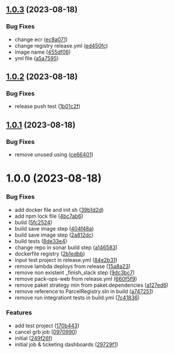 ## [1.0.3](https://github.com/Informatievlaanderen/basisregisters-ops/compare/v1.0.2...v1.0.3) (2023-08-18)


### Bug Fixes

* change ecr ([ec8a071](https://github.com/Informatievlaanderen/basisregisters-ops/commit/ec8a07164ed6241d2fa22069b33040a89bd4f2f1))
* change registry release.yml ([ed450fc](https://github.com/Informatievlaanderen/basisregisters-ops/commit/ed450fcec34c476947a9bac5cf08eb6b9a9c4121))
* image name ([455df06](https://github.com/Informatievlaanderen/basisregisters-ops/commit/455df06038902c74665a5b60e8f5aefa6605154e))
* yml file ([a5a7595](https://github.com/Informatievlaanderen/basisregisters-ops/commit/a5a759554e610d8b9145f62d4464fe56ac723235))

## [1.0.2](https://github.com/Informatievlaanderen/basisregisters-ops/compare/v1.0.1...v1.0.2) (2023-08-18)


### Bug Fixes

* release push test ([1b01c2f](https://github.com/Informatievlaanderen/basisregisters-ops/commit/1b01c2ff3006e2751d8343a888a122fa301b8c76))

## [1.0.1](https://github.com/Informatievlaanderen/basisregisters-ops/compare/v1.0.0...v1.0.1) (2023-08-18)


### Bug Fixes

* remove unused using ([ce66401](https://github.com/Informatievlaanderen/basisregisters-ops/commit/ce66401a4b8a554271d1e15e4adbdb1434663db9))

# 1.0.0 (2023-08-18)


### Bug Fixes

* add docker file and init sh ([39b1d2d](https://github.com/Informatievlaanderen/basisregisters-ops/commit/39b1d2db71bda831ade268267a39a53d1c057727))
* add npm lock file ([4bc7ab6](https://github.com/Informatievlaanderen/basisregisters-ops/commit/4bc7ab646a221202a834c64c52711d8fa8396bea))
* build ([5fc2524](https://github.com/Informatievlaanderen/basisregisters-ops/commit/5fc252419d7e05556a2337e95ed68670de49039f))
* build save image step ([404f48a](https://github.com/Informatievlaanderen/basisregisters-ops/commit/404f48a20ed98b9f1ba5c24899c95247d1ad2356))
* build save image step ([2a812dc](https://github.com/Informatievlaanderen/basisregisters-ops/commit/2a812dcfcf3a60863e848aa245c7eeb00687355f))
* build tests ([8de33e4](https://github.com/Informatievlaanderen/basisregisters-ops/commit/8de33e43a37cf96c9cd089e5c808f3fb915e8fba))
* change repo in sonar build step ([a146583](https://github.com/Informatievlaanderen/basisregisters-ops/commit/a146583d363af7cb3cb3d0361f2de21a37f68ae3))
* dockerfile registry ([2b1edbb](https://github.com/Informatievlaanderen/basisregisters-ops/commit/2b1edbbdafcbffc68b7f92c1c3fcd5bb23942eec))
* input test project in release.yml ([84e2b31](https://github.com/Informatievlaanderen/basisregisters-ops/commit/84e2b31157a7d4670d89dcd07e71c2a439e78ab6))
* remove lambda deploys from release ([15a8a23](https://github.com/Informatievlaanderen/basisregisters-ops/commit/15a8a23acdb8a9fafdcaaccb855b1205fc7c3ec2))
* remove non existent _finish_slack step ([9dc3bc7](https://github.com/Informatievlaanderen/basisregisters-ops/commit/9dc3bc71b7bca3857e13a79dc8a9dc65d0c0c1b5))
* remove pack-ops-web from release.yml ([660f5f9](https://github.com/Informatievlaanderen/basisregisters-ops/commit/660f5f9ec11235ae32f7fc15eea7420c7bff4e49))
* remove paket strategy min from paket.dependencies ([a127ed6](https://github.com/Informatievlaanderen/basisregisters-ops/commit/a127ed6b2c5eeee3a0002cd331d9b587900b0cfb))
* remove reference to ParcelRegistry.sln in build ([a747251](https://github.com/Informatievlaanderen/basisregisters-ops/commit/a747251dc41fb15992759571afeaae31acd2734c))
* remove run integrationt tests in build.yml ([7c41836](https://github.com/Informatievlaanderen/basisregisters-ops/commit/7c418362c1a9214f2d0869bb15d2d513e0c935a2))


### Features

* add test project ([170b443](https://github.com/Informatievlaanderen/basisregisters-ops/commit/170b443c2d426aeb7bdefa6b8d2d0d4689f9f5e3))
* cancel grb job ([0970990](https://github.com/Informatievlaanderen/basisregisters-ops/commit/0970990fa759fd9fb8658ab60b5d63edea39bf3a))
* initial ([249f26f](https://github.com/Informatievlaanderen/basisregisters-ops/commit/249f26f3d8c769873d4112f8755c36deb47cdd4c))
* initial job & ticketing dashboards ([29729f1](https://github.com/Informatievlaanderen/basisregisters-ops/commit/29729f1ad4010e75d56bd78867de335e9ac7c665))
